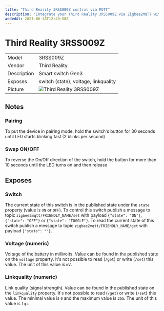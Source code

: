 ```yaml
---
title: "Third Reality 3RSS009Z control via MQTT"
description: "Integrate your Third Reality 3RSS009Z via Zigbee2MQTT with whatever smart home infrastructure you are using without the vendors bridge or gateway."
addedAt: 2021-06-18T12:49:58Z
---
```


<!-- !!!! -->
<!-- ATTENTION: This file is auto-generated through docgen! -->
<!-- You can only edit the "## Notes"-Section. -->
<!-- !!!! -->

# Third Reality 3RSS009Z

|     |     |
|-----|-----|
| Model | 3RSS009Z  |
| Vendor  | Third Reality  |
| Description | Smart switch Gen3 |
| Exposes | switch (state), voltage, linkquality |
| Picture | ![Third Reality 3RSS009Z](https://psi-4ward.github.io/zigbee2mqtt.io/images/devices/3RSS009Z.jpg) |


## Notes


### Pairing
To put the device in pairing mode, hold the switch's button for 30 seconds until LED starts blinking fast (2 blinks per second)

### Swap ON/OFF
To reverse the On/Off direction of the switch, hold the button for more than 10 seconds until the LED turns on and then release



## Exposes

### Switch 
The current state of this switch is in the published state under the `state` property (value is `ON` or `OFF`).
To control this switch publish a message to topic `zigbee2mqtt/FRIENDLY_NAME/set` with payload `{"state": "ON"}`, `{"state": "OFF"}` or `{"state": "TOGGLE"}`.
To read the current state of this switch publish a message to topic `zigbee2mqtt/FRIENDLY_NAME/get` with payload `{"state": ""}`.

### Voltage (numeric)
Voltage of the battery in millivolts.
Value can be found in the published state on the `voltage` property.
It's not possible to read (`/get`) or write (`/set`) this value.
The unit of this value is `mV`.

### Linkquality (numeric)
Link quality (signal strength).
Value can be found in the published state on the `linkquality` property.
It's not possible to read (`/get`) or write (`/set`) this value.
The minimal value is `0` and the maximum value is `255`.
The unit of this value is `lqi`.

